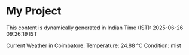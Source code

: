 # My Project

This content is dynamically generated in Indian Time (IST): 2025-06-26 09:26:19 IST


Current Weather in Coimbatore:
Temperature: 24.88 °C
Condition: mist
